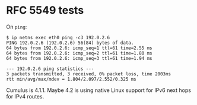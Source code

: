 # RFC 5549 tests

On `ping`:

```console
$ ip netns exec eth0 ping -c3 192.0.2.6
PING 192.0.2.6 (192.0.2.6) 56(84) bytes of data.
64 bytes from 192.0.2.6: icmp_seq=1 ttl=61 time=2.55 ms
64 bytes from 192.0.2.6: icmp_seq=2 ttl=61 time=1.80 ms
64 bytes from 192.0.2.6: icmp_seq=3 ttl=61 time=1.94 ms

--- 192.0.2.6 ping statistics ---
3 packets transmitted, 3 received, 0% packet loss, time 2003ms
rtt min/avg/max/mdev = 1.804/2.097/2.552/0.325 ms
```

Cumulus is 4.1.1. Maybe 4.2 is using native Linux support for IPv6
next hops for IPv4 routes.
